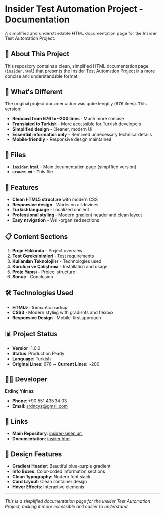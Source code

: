 # Insider Test Automation Project - Documentation

A simplified and understandable HTML documentation page for the Insider Test Automation Project.

## 📄 About This Project

This repository contains a clean, simplified HTML documentation page (`insider.html`) that presents the Insider Test Automation Project in a more concise and understandable format.

## 🎯 What's Different

The original project documentation was quite lengthy (676 lines). This version:
- **Reduced from 676 to ~200 lines** - Much more concise
- **Translated to Turkish** - More accessible for Turkish developers
- **Simplified design** - Cleaner, modern UI
- **Essential information only** - Removed unnecessary technical details
- **Mobile-friendly** - Responsive design maintained

## 📁 Files

- **`insider.html`** - Main documentation page (simplified version)
- **`README.md`** - This file

## 🚀 Features

- **Clean HTML5 structure** with modern CSS
- **Responsive design** - Works on all devices
- **Turkish language** - Localized content
- **Professional styling** - Modern gradient header and clean layout
- **Easy navigation** - Well-organized sections

## 📋 Content Sections

1. **Proje Hakkında** - Project overview
2. **Test Gereksinimleri** - Test requirements
3. **Kullanılan Teknolojiler** - Technologies used
4. **Kurulum ve Çalıştırma** - Installation and usage
5. **Proje Yapısı** - Project structure
6. **Sonuç** - Conclusion

## 🛠️ Technologies Used

- **HTML5** - Semantic markup
- **CSS3** - Modern styling with gradients and flexbox
- **Responsive Design** - Mobile-first approach

## 📊 Project Status

- **Version**: 1.0.0
- **Status**: Production Ready
- **Language**: Turkish
- **Original Lines**: 676 → **Current Lines**: ~200

## 👨‍💻 Developer

**Erdinç Yılmaz**
- **Phone**: +90 551 435 34 03
- **Email**: erdncyz@gmail.com

## 🔗 Links

- **Main Repository**: [insider-selenium](https://github.com/erdncyz/insider-selenium.git)
- **Documentation**: [insider.html](insider.html)

## 🎨 Design Features

- **Gradient Header**: Beautiful blue-purple gradient
- **Info Boxes**: Color-coded information sections
- **Clean Typography**: Modern font stack
- **Card Layout**: Clean container design
- **Hover Effects**: Interactive elements

---

*This is a simplified documentation page for the Insider Test Automation Project, making it more accessible and easier to understand.* 